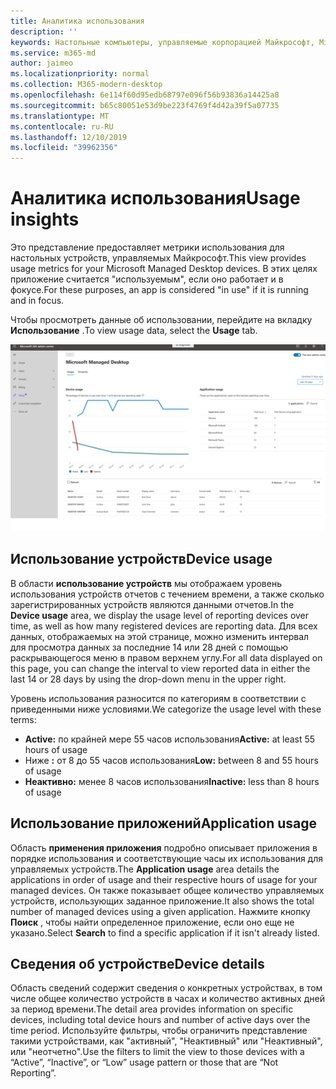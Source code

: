 ```yaml
---
title: Аналитика использования
description: ''
keywords: Настольные компьютеры, управляемые корпорацией Майкрософт, Microsoft 365, служба, документация
ms.service: m365-md
author: jaimeo
ms.localizationpriority: normal
ms.collection: M365-modern-desktop
ms.openlocfilehash: 6e114f60d95edb68797e096f56b93836a14425a8
ms.sourcegitcommit: b65c80051e53d9be223f4769f4d42a39f5a07735
ms.translationtype: MT
ms.contentlocale: ru-RU
ms.lasthandoff: 12/10/2019
ms.locfileid: "39962356"
---
```

# <a name="usage-insights"></a><span data-ttu-id="cab13-103">Аналитика использования</span><span class="sxs-lookup"><span data-stu-id="cab13-103">Usage insights</span></span>
<span data-ttu-id="cab13-104">Это представление предоставляет метрики использования для настольных устройств, управляемых Майкрософт.</span><span class="sxs-lookup"><span data-stu-id="cab13-104">This view provides usage metrics for your Microsoft Managed Desktop devices.</span></span> <span data-ttu-id="cab13-105">В этих целях приложение считается "используемым", если оно работает и в фокусе.</span><span class="sxs-lookup"><span data-stu-id="cab13-105">For these purposes, an app is considered "in use" if it is running and in focus.</span></span>

<span data-ttu-id="cab13-106">Чтобы просмотреть данные об использовании, перейдите на вкладку **Использование** .</span><span class="sxs-lookup"><span data-stu-id="cab13-106">To view usage data, select the **Usage** tab.</span></span>

![Область использования.](images/insights_usage.png)

## <a name="device-usage"></a><span data-ttu-id="cab13-111">Использование устройств</span><span class="sxs-lookup"><span data-stu-id="cab13-111">Device usage</span></span>

<span data-ttu-id="cab13-112">В области **использование устройств** мы отображаем уровень использования устройств отчетов с течением времени, а также сколько зарегистрированных устройств являются данными отчетов.</span><span class="sxs-lookup"><span data-stu-id="cab13-112">In the **Device usage** area, we display the usage level of reporting devices over time, as well as how many registered devices are reporting data.</span></span> <span data-ttu-id="cab13-113">Для всех данных, отображаемых на этой странице, можно изменить интервал для просмотра данных за последние 14 или 28 дней с помощью раскрывающегося меню в правом верхнем углу.</span><span class="sxs-lookup"><span data-stu-id="cab13-113">For all data displayed on this page, you can change the interval to view reported data in either the last 14 or 28 days by using the drop-down menu in the upper right.</span></span>

<span data-ttu-id="cab13-114">Уровень использования разносится по категориям в соответствии с приведенными ниже условиями.</span><span class="sxs-lookup"><span data-stu-id="cab13-114">We categorize the usage level with these terms:</span></span>

- <span data-ttu-id="cab13-115">**Active:** по крайней мере 55 часов использования</span><span class="sxs-lookup"><span data-stu-id="cab13-115">**Active:** at least 55 hours of usage</span></span>
- <span data-ttu-id="cab13-116">Ниже **:** от 8 до 55 часов использования</span><span class="sxs-lookup"><span data-stu-id="cab13-116">**Low:** between 8 and 55 hours of usage</span></span>
- <span data-ttu-id="cab13-117">**Неактивно:** менее 8 часов использования</span><span class="sxs-lookup"><span data-stu-id="cab13-117">**Inactive:** less than 8 hours of usage</span></span>




## <a name="application-usage"></a><span data-ttu-id="cab13-118">Использование приложений</span><span class="sxs-lookup"><span data-stu-id="cab13-118">Application usage</span></span>

<span data-ttu-id="cab13-119">Область **применения приложения** подробно описывает приложения в порядке использования и соответствующие часы их использования для управляемых устройств.</span><span class="sxs-lookup"><span data-stu-id="cab13-119">The **Application usage** area details the applications in order of usage and their respective hours of usage for your managed devices.</span></span> <span data-ttu-id="cab13-120">Он также показывает общее количество управляемых устройств, использующих заданное приложение.</span><span class="sxs-lookup"><span data-stu-id="cab13-120">It also shows the total number of managed devices using a given application.</span></span> <span data-ttu-id="cab13-121">Нажмите кнопку **Поиск** , чтобы найти определенное приложение, если оно еще не указано.</span><span class="sxs-lookup"><span data-stu-id="cab13-121">Select **Search** to find a specific application if it isn't already listed.</span></span>


## <a name="device-details"></a><span data-ttu-id="cab13-122">Сведения об устройстве</span><span class="sxs-lookup"><span data-stu-id="cab13-122">Device details</span></span>
<span data-ttu-id="cab13-123">Область сведений содержит сведения о конкретных устройствах, в том числе общее количество устройств в часах и количество активных дней за период времени.</span><span class="sxs-lookup"><span data-stu-id="cab13-123">The detail area provides information on specific devices, including total device hours and number of active days over the time period.</span></span> <span data-ttu-id="cab13-124">Используйте фильтры, чтобы ограничить представление такими устройствами, как "активный", "Неактивный" или "Неактивный", или "неотчетно".</span><span class="sxs-lookup"><span data-stu-id="cab13-124">Use the filters to limit the view to those devices with a “Active”, “Inactive”, or “Low” usage pattern or those that are “Not Reporting”.</span></span> 